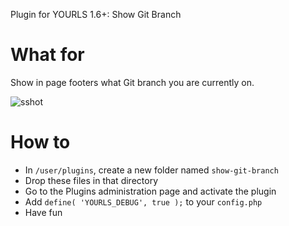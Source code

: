 Plugin for YOURLS 1.6+: Show Git Branch

# What for

Show in page footers what Git branch you are currently on.

![sshot](https://raw.github.com/ozh/show-git-branch/sshots/footer.png)

# How to

* In `/user/plugins`, create a new folder named `show-git-branch`
* Drop these files in that directory
* Go to the Plugins administration page and activate the plugin 
* Add `define( 'YOURLS_DEBUG', true );` to your `config.php`
* Have fun

